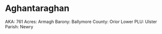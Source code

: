 # Aghantaraghan

AKA: 761
Acres: Armagh
Barony: Ballymore
County: Orior Lower
PLU: Ulster
Parish: Newry